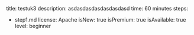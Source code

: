 title: testuk3
description: asdasdasdasdasdasdasd
time: 60 minutes
steps:
  - step1.md
license: Apache
isNew: true
isPremium: true
isAvailable: true
level: beginner
